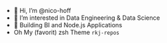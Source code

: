- 👋 Hi, I’m @nico-hoff
- 👀 I’m interested in Data Engineering & Data Science 
- 🌱 Building BI and Node.js Applications
- Oh My (favorit) zsh Theme ```rkj-repos```

<!---
nico-hoff/nico-hoff is a ✨ special ✨ repository because its `README.md` (this file) appears on your GitHub profile.
You can click the Preview link to take a look at your changes.
--->
